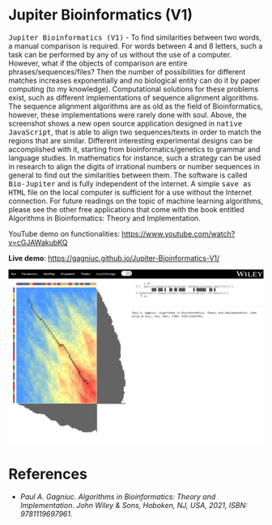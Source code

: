 # Jupiter Bioinformatics (V1)

<kbd>Jupiter Bioinformatics (V1)</kbd> - To find similarities between two words, a manual comparison is required. For words between 4 and 8 letters, such a task can be performed by any of us without the use of a computer. However, what if the objects of comparison are entire phrases/sequences/files? Then the number of possibilities for different matches increases exponentially and no biological entity can do it by paper computing (to my knowledge). Computational solutions for these problems exist, such as different implementations of sequence alignment algorithms. The sequence alignment algorithms are as old as the field of Bioinformatics, however, these implementations were rarely done with soul. Above, the screenshot shows a new open source application designed in <kbd>native JavaScript</kbd>, that is able to align two sequences/texts in order to match the regions that are similar. Different interesting experimental designs can be accomplished with it, starting from bioinformatics/genetics to grammar and language studies. In mathematics for instance, such a strategy can be used in research to align the digits of irrational numbers or number sequences in general to find out the similarities between them. The software is called <kbd>Bio-Jupiter</kbd> and is fully independent of the internet. A simple <kbd>save as HTML</kbd> file on the local computer is sufficient for a use without the Internet connection. For future readings on the topic of machine learning algorithms, please see the other free applications that come with the book entitled Algorithms in Bioinformatics: Theory and Implementation.

YouTube demo on functionalities: https://www.youtube.com/watch?v=cGJAWakubKQ

**Live demo**: https://gagniuc.github.io/Jupiter-Bioinformatics-V1/

![screenshot](https://github.com/Gagniuc/Jupiter-Bioinformatics-V1/blob/main/img/Jupiter%20Bioinformatics%20(V1).png?raw=true)

# References

- <i>Paul A. Gagniuc. Algorithms in Bioinformatics: Theory and Implementation. John Wiley & Sons, Hoboken, NJ, USA, 2021, ISBN: 9781119697961.</i>
